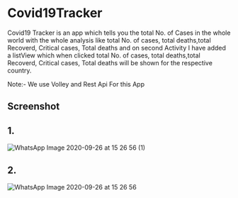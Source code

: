 # Covid19Tracker
Covid19 Tracker is an app which tells you the total No. of Cases in the whole world with the 
whole analysis like total No. of cases, total deaths,total Recoverd, Critical cases, Total deaths
and on second Activity I have added a listView which when clicked total No. of cases, total deaths,total Recoverd,
Critical cases, Total deaths will be shown for the respective country.

Note:- We use Volley and Rest Api For this App

## Screenshot
## 1.
![WhatsApp Image 2020-09-26 at 15 26 56 (1)](https://user-images.githubusercontent.com/52816373/94338060-11e92900-000d-11eb-9b0f-ec849ef0c2ce.jpeg)
## 2.
![WhatsApp Image 2020-09-26 at 15 26 56](https://user-images.githubusercontent.com/52816373/94338085-4957d580-000d-11eb-876a-faf6b63704ba.jpeg)
